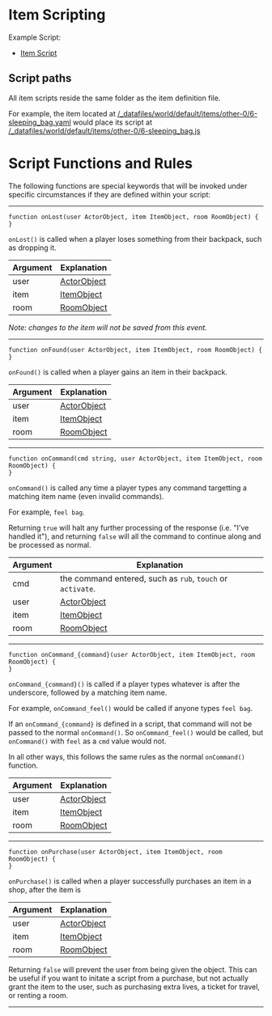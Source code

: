 # Item Scripting

Example Script: 
* [Item Script](/_datafiles/world/default/items/other-0/6-sleeping_bag.js)

## Script paths

All item scripts reside the same folder as the item definition file.

For example, the item located at [/_datafiles/world/default/items/other-0/6-sleeping_bag.yaml](/_datafiles/world/default/items/other-0/6-sleeping_bag.yaml) would place its script at [/_datafiles/world/default/items/other-0/6-sleeping_bag.js](/_datafiles/world/default/items/other-0/6-sleeping_bag.js)

# Script Functions and Rules

The following functions are special keywords that will be invoked under specific circumstances if they are defined within your script:

---

```
function onLost(user ActorObject, item ItemObject, room RoomObject) {
}
```

`onLost()` is called when a player loses something from their backpack, such as dropping it.

|  Argument | Explanation |
| --- | --- |
| user | [ActorObject](FUNCTIONS_ACTORS.md) |
| item | [ItemObject](FUNCTIONS_ITEMS.md) |
| room | [RoomObject](FUNCTIONS_ROOMS.md) |


_Note: changes to the item will not be saved from this event._

---

```
function onFound(user ActorObject, item ItemObject, room RoomObject) {
}
```

`onFound()` is called when a player gains an item in their backpack.

|  Argument | Explanation |
| --- | --- |
| user | [ActorObject](FUNCTIONS_ACTORS.md) |
| item | [ItemObject](FUNCTIONS_ITEMS.md) |
| room | [RoomObject](FUNCTIONS_ROOMS.md) |

---

```
function onCommand(cmd string, user ActorObject, item ItemObject, room RoomObject) {
}
```

`onCommand()` is called any time a player types any command targetting a matching item name (even invalid commands).

For example, `feel bag`.

Returning `true` will halt any further processing of the response (i.e. "I've handled it"), and returning `false` will all the command to continue along and be processed as normal.

|  Argument | Explanation |
| --- | --- |
| cmd | the command entered, such as `rub`, `touch` or `activate`. |
| user | [ActorObject](FUNCTIONS_ACTORS.md) |
| item | [ItemObject](FUNCTIONS_ITEMS.md) |
| room | [RoomObject](FUNCTIONS_ROOMS.md) |

---

```
function onCommand_{command}(user ActorObject, item ItemObject, room RoomObject) {
}
```

`onCommand_{command}()` is called if a player types whatever is after the underscore, followed by a matching item name.

For example, `onCommand_feel()` would be called if anyone types `feel bag`.

If an `onCommand_{command}` is defined in a script, that command will not be passed to the normal `onCommand()`. So `onCommand_feel()` would be called, but `onCommand()` with `feel` as a `cmd` value would not.

In all other ways, this follows the same rules as the normal `onCommand()` function.

|  Argument | Explanation |
| --- | --- |
| user | [ActorObject](FUNCTIONS_ACTORS.md) |
| item | [ItemObject](FUNCTIONS_ITEMS.md) |
| room | [RoomObject](FUNCTIONS_ROOMS.md) |

---

```
function onPurchase(user ActorObject, item ItemObject, room RoomObject) {
}
```

`onPurchase()` is called when a player successfully purchases an item in a shop, after the item is

|  Argument | Explanation |
| --- | --- |
| user | [ActorObject](FUNCTIONS_ACTORS.md) |
| item | [ItemObject](FUNCTIONS_ITEMS.md) |
| room | [RoomObject](FUNCTIONS_ROOMS.md) |

Returning `false` will prevent the user from being given the object. This can be useful if you want to initate a script from a purchase, but not actually grant the item to the user, such as purchasing extra lives, a ticket for travel, or renting a room.

---